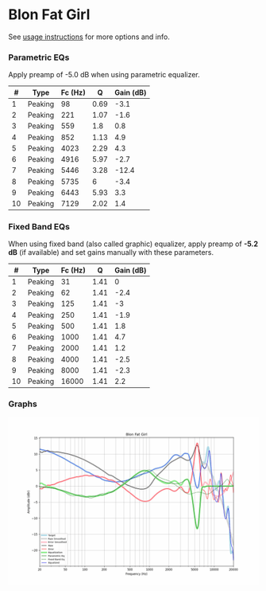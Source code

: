 # Blon Fat Girl
See [usage instructions](https://github.com/jaakkopasanen/AutoEq#usage) for more options and info.

### Parametric EQs
Apply preamp of -5.0 dB when using parametric equalizer.

|   # | Type    |   Fc (Hz) |    Q |   Gain (dB) |
|-----|---------|-----------|------|-------------|
|   1 | Peaking |        98 | 0.69 |        -3.1 |
|   2 | Peaking |       221 | 1.07 |        -1.6 |
|   3 | Peaking |       559 | 1.8  |         0.8 |
|   4 | Peaking |       852 | 1.13 |         4.9 |
|   5 | Peaking |      4023 | 2.29 |         4.3 |
|   6 | Peaking |      4916 | 5.97 |        -2.7 |
|   7 | Peaking |      5446 | 3.28 |       -12.4 |
|   8 | Peaking |      5735 | 6    |        -3.4 |
|   9 | Peaking |      6443 | 5.93 |         3.3 |
|  10 | Peaking |      7129 | 2.02 |         1.4 |

### Fixed Band EQs
When using fixed band (also called graphic) equalizer, apply preamp of **-5.2 dB** (if available) and set gains manually with these parameters.

|   # | Type    |   Fc (Hz) |    Q |   Gain (dB) |
|-----|---------|-----------|------|-------------|
|   1 | Peaking |        31 | 1.41 |         0   |
|   2 | Peaking |        62 | 1.41 |        -2.4 |
|   3 | Peaking |       125 | 1.41 |        -3   |
|   4 | Peaking |       250 | 1.41 |        -1.9 |
|   5 | Peaking |       500 | 1.41 |         1.8 |
|   6 | Peaking |      1000 | 1.41 |         4.7 |
|   7 | Peaking |      2000 | 1.41 |         1.2 |
|   8 | Peaking |      4000 | 1.41 |        -2.5 |
|   9 | Peaking |      8000 | 1.41 |        -2.3 |
|  10 | Peaking |     16000 | 1.41 |         2.2 |

### Graphs
![](./Blon%20Fat%20Girl.png)
